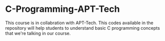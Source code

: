 # C-Programming-APT-Tech
This course is in collabration with APT-Tech. This codes available in the repository will help students to understand basic C programming concepts that we're talking in our course.
